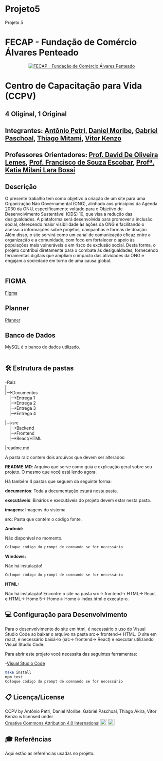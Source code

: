 # Projeto5
Projeto 5
# FECAP - Fundação de Comércio Álvares Penteado

<p align="center">
<a href= "https://www.fecap.br/"><img src="https://encrypted-tbn0.gstatic.com/images?q=tbn:ANd9GcRhZPrRa89Kma0ZZogxm0pi-tCn_TLKeHGVxywp-LXAFGR3B1DPouAJYHgKZGV0XTEf4AE&usqp=CAU" alt="FECAP - Fundação de Comércio Álvares Penteado" border="0"></a>
</p>

# Centro de Capacitação para Vida (CCPV)

## 4 Oliginal, 1 Original

## Integrantes: <a href="https://github.com/AntonioPetri">Antônio Petri</a>, <a href="https://github.com/danmoribe">Daniel Moribe</a>, <a href="https://github.com/paschoalha">Gabriel Paschoal</a>, <a href="https://github.com/ThiagoAkira0">Thiago Mitami</a>, <a href="https://github.com/vitorzoken">Vitor Kenzo</a>

## Professores Orientadores: <a href="https://www.linkedin.com/in/dolemes/">Prof. David De Oliveira Lemes</a>, <a href="">Prof. Francisco de Souza Escobar</a>, <a href="">Profª. Katia Milani Lara Bossi
</a>

## Descrição
O presente trabalho tem como objetivo a criação de um site para uma Organização Não Governamental (ONG), alinhado aos princípios da Agenda 2030 da ONU, especificamente voltado para o Objetivo de Desenvolvimento Sustentável (ODS) 10, que visa a redução das desigualdades. A plataforma será desenvolvida para promover a inclusão social, oferecendo maior visibilidade às ações da ONG e facilitando o acesso a informações sobre projetos, campanhas e formas de doação. Além disso, o site servirá como um canal de comunicação eficaz entre a organização e a comunidade, com foco em fortalecer o apoio às populações mais vulneráveis e em risco de exclusão social. Desta forma, o projeto contribui diretamente para o combate às desigualdades, fornecendo ferramentas digitais que ampliam o impacto das atividades da ONG e engajam a sociedade em torno de uma causa global. 
<br><br>

## FIGMA
<a href="https://www.figma.com/proto/3psnZei7MMGqPwdgXq9YI6/Site-1.0.4?node-id=0-1&t=LTPmntgcVcmVtrVn-1">Figma</a>

## Planner
<a href="https://planner.cloud.microsoft/edu.fecap.br/pt-BR/Home/Planner/#/plantaskboard?groupId=28e3e7c3-fbbc-4cc9-945f-f5c358e0eae4&planId=5yyucgAm7kOpU7lAX0ofUGQAHCIy">Planner</a>

## Banco de Dados
MySQL é o banco de dados utilizado.<br><br>

## 🛠 Estrutura de pastas

-Raiz<br>
|<br>
|-->Documentos<br>
  &emsp;|-->Entrega 1<br>
  &emsp;|-->Entrega 2<br>
  &emsp;|-->Entrega 3<br>
  &emsp;|-->Entrega 4<br>
  
|-->src<br>
  &emsp;|-->Backend<br>
  &emsp;|-->Frontend<br>
  &emsp;|-->React/HTML
  
|readme.md<br>

A pasta raiz contem dois arquivos que devem ser alterados:

<b>README.MD</b>: Arquivo que serve como guia e explicação geral sobre seu projeto. O mesmo que você está lendo agora.

Há também 4 pastas que seguem da seguinte forma:

<b>documentos</b>: Toda a documentação estará nesta pasta.

<b>executáveis</b>: Binários e executáveis do projeto devem estar nesta pasta.

<b>imagens</b>: Imagens do sistema

<b>src</b>: Pasta que contém o código fonte.

<b>Android:</b>

Não disponível no momento.

```sh
Coloque código do prompt de comnando se for necessário
```

<b>Windows:</b>

Não há instalação! 

```sh
Coloque código do prompt de comnando se for necessário
```

<b>HTML:</b>

Não há instalação!
Encontre o site na pasta src-> frontend-> HTML-> React e HTML-> Home 5-> Home-> Home-> index.html e execute-o.

## 💻 Configuração para Desenvolvimento

Para o desenvolvimento do site em html, é necessário o uso do Visual Studio Code ao baixar o arquivo na pasta src-> frontend-> HTML. O site em react, é necessário baixá-lo (src-> frontend-> React) e executar utilizando Visual Studio Code.

Para abrir este projeto você necessita das seguintes ferramentas:

-<a href="https://code.visualstudio.com/">Visual Studio Code</a>

```sh
make install
npm test
Coloque código do prompt de comnando se for necessário
```

## 📋 Licença/License
<p xmlns:cc="http://creativecommons.org/ns#" xmlns:dct="http://purl.org/dc/terms/"><span property="dct:title">CCPV</span> by <span property="cc:attributionName">Antônio Petri, Daniel Moribe, Gabriel Paschoal, Thiago Akira, Vitor Kenzo</span> is licensed under <a href="https://creativecommons.org/licenses/by/4.0/?ref=chooser-v1" target="_blank" rel="license noopener noreferrer" style="display:inline-block;">Creative Commons Attribution 4.0 International<img style="height:22px!important;margin-left:3px;vertical-align:text-bottom;" src="https://mirrors.creativecommons.org/presskit/icons/cc.svg?ref=chooser-v1" alt=""><img style="height:22px!important;margin-left:3px;vertical-align:text-bottom;" src="https://mirrors.creativecommons.org/presskit/icons/by.svg?ref=chooser-v1" alt=""></a></p>

## 🎓 Referências

Aqui estão as referências usadas no projeto.

